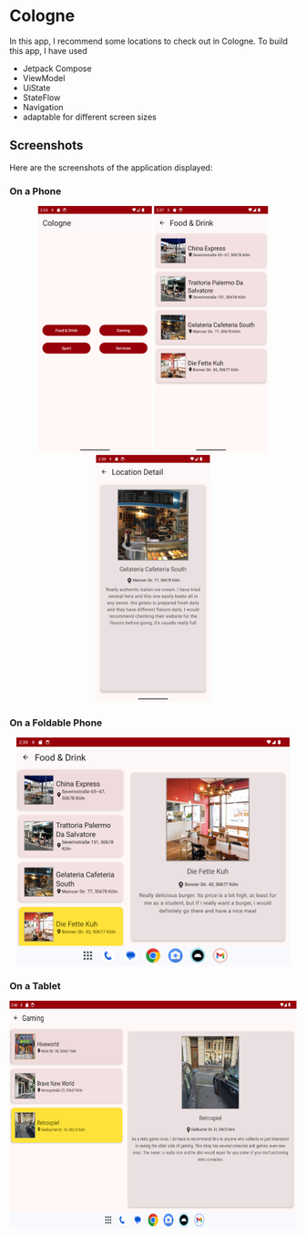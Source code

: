 # Cologne
In this app, I recommend some locations to check out in Cologne.
To build this app, I have used 
- Jetpack Compose
- ViewModel
- UiState
- StateFlow
- Navigation
- adaptable for different screen sizes
## Screenshots

Here are the screenshots of the application displayed:
### On a Phone
<p align="center">
  <img src="app/src/main/res/drawable/start_screen.png" alt="Start Screen" width="200"/>
  <img src="app/src/main/res/drawable/food_drink_list.png" alt="Food and Drink List" width="200"/>
  <img src="app/src/main/res/drawable/location_detail.png" alt="Location Detail" width="200"/>
</p>

### On a Foldable Phone
<p align="center">
  <img src="app/src/main/res/drawable/foldable_phone_example.png" alt="Foldable Phone Example" height="400"/>
</p>

### On a Tablet
<p align="center">
<img src="app/src/main/res/drawable/tablet_example.png" alt="Tablet Example" height="400"/>
  </p>
